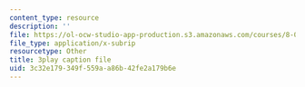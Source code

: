 ```yaml
---
content_type: resource
description: ''
file: https://ol-ocw-studio-app-production.s3.amazonaws.com/courses/8-03sc-physics-iii-vibrations-and-waves-fall-2016/3c32e179349f559aa86b42fe2a179b6e_In0E5_JrPpo.vtt
file_type: application/x-subrip
resourcetype: Other
title: 3play caption file
uid: 3c32e179-349f-559a-a86b-42fe2a179b6e
---
```

